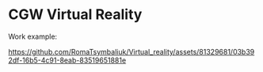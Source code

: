 # CGW Virtual Reality
Work example:



https://github.com/RomaTsymbaliuk/Virtual_reality/assets/81329681/03b392df-16b5-4c91-8eab-83519651881e

